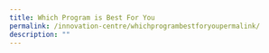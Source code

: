 ```yaml
---
title: Which Program is Best For You
permalink: /innovation-centre/whichprogrambestforyoupermalink/
description: ""
---
```

